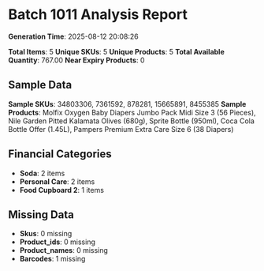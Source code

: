 # Batch 1011 Analysis Report

**Generation Time**: 2025-08-12 20:08:26

**Total Items**: 5
**Unique SKUs**: 5
**Unique Products**: 5
**Total Available Quantity**: 767.00
**Near Expiry Products**: 0

## Sample Data
**Sample SKUs**: 34803306, 7361592, 878281, 15665891, 8455385
**Sample Products**: Molfix Oxygen Baby Diapers Jumbo Pack Midi Size 3 (56 Pieces), Nile Garden Pitted Kalamata Olives (680g), Sprite Bottle (950ml), Coca Cola Bottle Offer (1.45L), Pampers Premium Extra Care Size 6 (38 Diapers)

## Financial Categories
- **Soda**: 2 items
- **Personal Care**: 2 items
- **Food Cupboard 2**: 1 items

## Missing Data
- **Skus**: 0 missing
- **Product_ids**: 0 missing
- **Product_names**: 0 missing
- **Barcodes**: 1 missing
